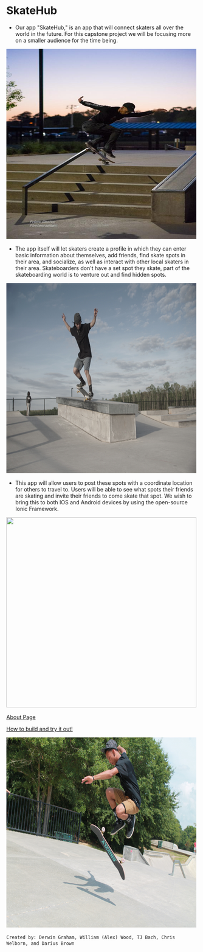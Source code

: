 # SkateHub
* Our app "SkateHub," is an app that will connect skaters all over the world in the future. For this capstone project we will be focusing more on a smaller audience for the time being.

<img src="./siteImages/Attach23632_20180420_204453.jpg" width="500" height="500" />

* The app itself will let skaters create a profile in which they can enter basic information about themselves, add friends, find skate spots in their area, and socialize, as well as interact with other local skaters in their area. Skateboarders don't have a set spot they skate, part of the skateboarding world is to venture out and find hidden spots.

<img src="./siteImages/DSC03544.JPG" width="500" height="500" />

* This app will allow users to post these spots with a coordinate location for others to travel to. Users will be able to see what spots their friends are skating and invite their friends to come skate that spot. We wish to bring this to both IOS and Android devices by using the open-source Ionic Framework.

<img src="./siteImages/IMG_8819.JPG" width="500" height="500" />


[About Page](./about.html)

[How to build and try it out!](./howto/README.md)

<img src="./siteImages/IMG_8826.JPG" width="500" height="500" />

```
Created by: Derwin Graham, William (Alex) Wood, TJ Bach, Chris Welborn, and Darius Brown
```
